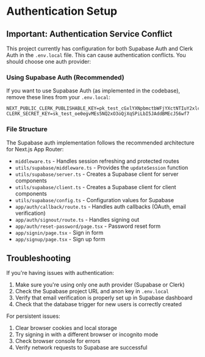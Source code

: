 # Authentication Setup

## Important: Authentication Service Conflict

This project currently has configuration for both Supabase Auth and Clerk Auth in the `.env.local` file. This can cause authentication conflicts. You should choose one auth provider:

### Using Supabase Auth (Recommended)

If you want to use Supabase Auth (as implemented in the codebase), remove these lines from your `.env.local`:

```
NEXT_PUBLIC_CLERK_PUBLISHABLE_KEY=pk_test_cGxlYXNpbmctbWFjYXctNTIuY2xlcmsuYWNjb3VudHMuZGV2JA
CLERK_SECRET_KEY=sk_test_oe0egvMEs5NQ2xO3oQjXqSPiLbI5JAddBMEcJ56wf7
```

### File Structure

The Supabase auth implementation follows the recommended architecture for Next.js App Router:

- `middleware.ts` - Handles session refreshing and protected routes
- `utils/supabase/middleware.ts` - Provides the `updateSession` function
- `utils/supabase/server.ts` - Creates a Supabase client for server components
- `utils/supabase/client.ts` - Creates a Supabase client for client components
- `utils/supabase/config.ts` - Configuration values for Supabase
- `app/auth/callback/route.ts` - Handles auth callbacks (OAuth, email verification)
- `app/auth/signout/route.ts` - Handles signing out
- `app/auth/reset-password/page.tsx` - Password reset form
- `app/signin/page.tsx` - Sign in form
- `app/signup/page.tsx` - Sign up form

## Troubleshooting

If you're having issues with authentication:

1. Make sure you're using only one auth provider (Supabase or Clerk)
2. Check the Supabase project URL and anon key in `.env.local`
3. Verify that email verification is properly set up in Supabase dashboard
4. Check that the database trigger for new users is correctly created

For persistent issues:

1. Clear browser cookies and local storage
2. Try signing in with a different browser or incognito mode
3. Check browser console for errors
4. Verify network requests to Supabase are successful
